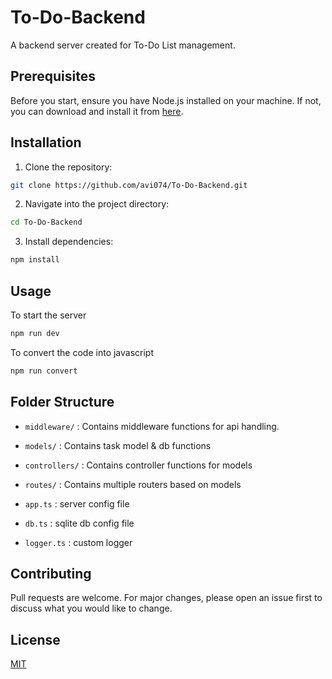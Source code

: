 # To-Do-Backend

A backend server created for To-Do List management.

## Prerequisites

Before you start, ensure you have Node.js installed on your machine. If not, you can download and install it from [here](https://nodejs.org/).

## Installation

1. Clone the repository:

```bash
git clone https://github.com/avi074/To-Do-Backend.git
```

2. Navigate into the project directory:

```bash
cd To-Do-Backend
```

3. Install dependencies:

```bash
npm install
```

## Usage

To start the server

```bash
npm run dev
```

To convert the code into javascript

```bash
npm run convert
```

## Folder Structure

- `middleware/` : Contains middleware functions for api handling.

- `models/` : Contains task model & db functions

- `controllers/` : Contains controller functions for models

- `routes/` : Contains multiple routers based on models

- `app.ts` : server config file

- `db.ts` : sqlite db config file

- `logger.ts` : custom logger

## Contributing

Pull requests are welcome. For major changes, please open an issue first to discuss what you would like to change.

## License

[MIT](LICENSE)
